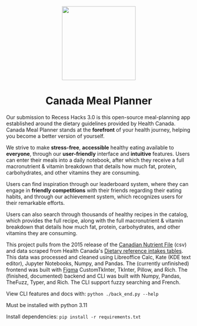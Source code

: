 <h1 align="center">
  <img src="https://github.com/echometerain/canada-meal-planner/assets/70437021/0d27df36-baee-4798-810e-b24ae241fd10" width=200px height=200px/>
</h1>
<h1 align="center">
  Canada Meal Planner
</h1>

Our submission to Recess Hacks 3.0 is this open-source meal-planning app established around the dietary guidelines provided by Health Canada. Canada Meal Planner stands at the **forefront** of your health journey, helping you become a better version of yourself. 

We strive to make **stress-free**, **accessible** healthy eating available to **everyone**, through our **user-friendly** interface and **intuitive** features. Users can enter their meals into a daily notebook, after which they receive a full macronutrient & vitamin breakdown that details how much fat, protein, carbohydrates, and other vitamins they are consuming. 

Users can find inspiration through our leaderboard system, where they can engage in **friendly competitions** with their friends regarding their eating habits, and through our achievement system, which recognizes users for their remarkable efforts.

Users can also search through thousands of healthy recipes in the catalog, which provides the full recipe, along with the full macronutrient & vitamin breakdown that details how much fat, protein, carbohydrates, and other vitamins they are consuming. 

This project pulls from the 2015 release of the [Canadian Nutrient File](https://www.canada.ca/en/health-canada/services/food-nutrition/healthy-eating/nutrient-data/canadian-nutrient-file-2015-download-files.html) (csv) and data scraped from Health Canada's [Dietary reference intakes tables](https://www.canada.ca/en/health-canada/services/food-nutrition/healthy-eating/dietary-reference-intakes/tables.html). This data was processed and cleaned using Libreoffice Calc, Kate (KDE text editor), Jupyter Notebooks, Numpy, and Pandas. The (currently unfinished) frontend was built with [Figma](https://www.figma.com/file/RwlNNQGx7ZAKdBrzsuS47g/Recess-Hacks---Canada-Meal-Planner?type=design&node-id=0%3A1&mode=design&t=ieK8M0aAKilz1f2M-1) CustomTkInter, TkInter, Pillow, and Rich. The (finished, documented) backend and CLI was built with Numpy, Pandas, TheFuzz, Typer, and Rich. The CLI support fuzzy searching and French.

View CLI features and docs with: `python ./back_end.py --help`

Must be installed with python 3.11

Install dependencies: `pip install -r requirements.txt`
